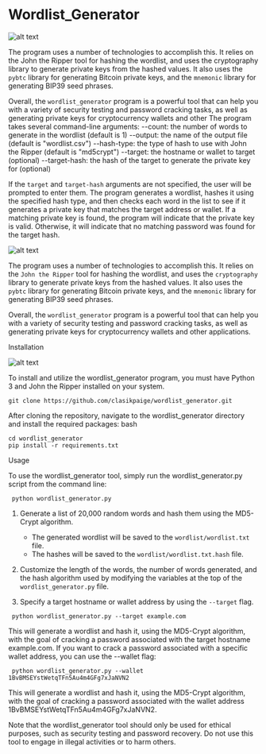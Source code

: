 # Wordlist_Generator
![alt text](https://www.dropbox.com/s/2jgjgzzl4b7m4gg/Photo%2014-05-2023%2C%2012%2001%2056%20PM.jpg?raw=1)

 The program uses a number of technologies to accomplish this. It relies on the John the Ripper tool for hashing the wordlist, and uses the cryptography library to generate private keys from the hashed values. It also uses the `pybtc` library for generating Bitcoin private keys, and the `mnemonic` library for generating BIP39 seed phrases.

Overall, the `wordlist_generator` program is a powerful tool that can help you with a variety of security testing and password cracking tasks, as well as generating private keys for cryptocurrency wallets and other The program takes several command-line arguments:
--count: the number of words to generate in the wordlist (default is 1)
--output: the name of the output file (default is "wordlist.csv")
--hash-type: the type of hash to use with John the Ripper (default is "md5crypt")
--target: the hostname or wallet to target (optional)
--target-hash: the hash of the target to generate the private key for (optional)

If the `target` and `target-hash` arguments are not specified, the user will be prompted to enter them. The program generates a wordlist, hashes it using the specified hash type, and then checks each word in the list to see if it generates a private key that matches the target address or wallet. If a matching private key is found, the program will indicate that the private key is valid. Otherwise, it will indicate that no matching password was found for the target hash.





![alt text](https://www.dropbox.com/s/1x2avy6hc9qsned/Photo%2014-05-2023%2C%2011%2045%2049%20AM.jpg?raw=1)



The program uses a number of technologies to accomplish this. It relies on the `John the Ripper` tool for hashing the wordlist, and uses the `cryptography` library to generate private keys from the hashed values. It also uses the `pybtc` library for generating Bitcoin private keys, and the `mnemonic` library for generating BIP39 seed phrases.

Overall, the `wordlist_generator` program is a powerful tool that can help you with a variety of security testing and password cracking tasks, as well as generating private keys for cryptocurrency wallets and other applications.

Installation

![alt text](https://www.dropbox.com/s/8t4cem1pmf3vmow/Photo%2014-05-2023%2C%2011%2048%2052%20AM.jpg?raw=1)

To install and utilize the wordlist_generator program, you must have Python 3 and John the Ripper installed on your system.
```
git clone https://github.com/clasikpaige/wordlist_generator.git
```
After cloning the repository, navigate to the wordlist_generator directory and install the required packages:
bash
```
cd wordlist_generator
pip install -r requirements.txt
```
Usage

To use the wordlist_generator tool, simply run the wordlist_generator.py script from the command line:

```
 python wordlist_generator.py
```
1. Generate a list of 20,000 random words and hash them using the MD5-Crypt algorithm. 
    - The generated wordlist will be saved to the `wordlist/wordlist.txt` file. 
    - The hashes will be saved to the `wordlist/wordlist.txt.hash` file.

2. Customize the length of the words, the number of words generated, and the hash algorithm used by modifying the variables at the top of the `wordlist_generator.py` file.

3. Specify a target hostname or wallet address by using the `--target` flag.

```
 python wordlist_generator.py --target example.com
```
This will generate a wordlist and hash it, using the MD5-Crypt algorithm, with the goal of cracking a password associated with the target hostname example.com. If you want to crack a password associated with a specific wallet address, you can use the --wallet flag:

```
 python wordlist_generator.py --wallet 1BvBMSEYstWetqTFn5Au4m4GFg7xJaNVN2
```
This will generate a wordlist and hash it, using the MD5-Crypt algorithm, with the goal of cracking a password associated with the wallet address 1BvBMSEYstWetqTFn5Au4m4GFg7xJaNVN2.

Note that the wordlist_generator tool should only be used for ethical purposes, such as security testing and password recovery. Do not use this tool to engage in illegal activities or to harm others.